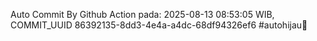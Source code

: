 Auto Commit By Github Action pada: 2025-08-13 08:53:05 WIB, COMMIT_UUID 86392135-8dd3-4e4a-a4dc-68df94326ef6 #autohijau🗿
